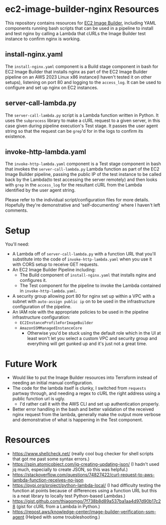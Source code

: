 # ec2-image-builder-nginx Resources

This repository contains resources for [EC2 Image Builder](https://aws.amazon.com/image-builder/), including YAML components running bash scripts that can be used in a pipeline to install and test nginx by calling a Lambda that cURLs the Image Builder test instance to confirm nginx is working.

## install-nginx.yaml

The `install-nginx.yaml` component is a Build stage component in bash for EC2 Image Builder that installs nginx as part of the EC2 Image Builder pipeline on an AWS 2023 Linux x86 instance(I haven't tested it on other setups), listening on port 80 and logging to the `access_log`. It can be used to configure and set up nginx on EC2 instances.

## server-call-lambda.py

The `server-call-lambda.py` script is a Lambda function written in Python. It uses the `subprocess` library to make a cURL request to a given server, in this case given during pipeline execution's Test stage. It passes the user agent string so that the request can be `grep`'d for in the logs to confirm its existence.

## invoke-http-lambda.yaml

The `invoke-http-lambda.yaml` component is a Test stage component in bash that invokes the `server-call-lambda.py` Lambda function as part of the EC2 Image Builder pipeline, passing the public IP of the test instance to be called back by the Lambda(to test accessing the server remotely) and then looks with `grep` in the `access_log` for the resultant cURL from the Lambda identified by the user agent string.

Please refer to the individual script/configuration files for more details. Hopefully they're demonstrative and 'self-documenting' where I haven't left comments.

# Setup

You'll need:

- A Lambda off of `server-call-lambda.py` with a function URL that you'll substitute into the code of `invoke-http-lambda.yaml` when you use it with CORS setup to receive GET requests.
- An EC2 Image Builder Pipeline including:
  - The Build component of `install-nginx.yaml` that installs nginx and configures it.
  - The Test component for the pipeline to invoke the Lambda contained in `invoke-http-lambda.yaml`.
- A security group allowing port 80 for nginx set up within a VPC with a subnet with `auto-assign public ip` on to be used in the infrastructure configuration of the pipeline.
- An IAM role with the appropriate policies to be used in the pipeline infrastructure configuration:
  - `EC2InstanceProfileForImageBuilder`
  - `AmazonSSMManagedInstanceCore`
    - Otherwise you'd be stuck using the default role which in the UI at least won't let you select a custom VPC and security group and everything will get gunked up and it's just not a great time.

# Future Work

- Would like to put the Image Builder resources into Terraform instead of needing an initial manual configuration.
- The code for the lambda itself is clunky, I switched from `requests` partway through, and needing a regex to cURL the right address using a public function url is ugly.
  - I'd rather call it with the AWS CLI and set up authentication properly.
- Better error handling in the bash and better validation of the received nginx request from the lambda, generally make the output more verbose and demonstrative of what is happening in the Test component.

# Resources

- https://www.shellcheck.net/ (really cool bug checker for shell scripts that got me past some syntax errors.)
- https://spin.atomicobject.com/jq-creating-updating-json/ (I hadn't used jq much, especially to create JSON, so this was helpful.)
- https://stackoverflow.com/questions/74827422/curl-request-to-aws-lambda-function-receives-no-json
- https://pypi.org/project/python-lambda-local/ (I had difficulty testing the function at points because of differences using a function URL but this is a neat library to locally test Python-based Lambdas.)
- https://gist.github.com/thiagomgo/7f738b8d89a537ba1aa4d97d90b17c28 (gist for cURL from a Lambda in Python.)
- https://repost.aws/knowledge-center/image-builder-verification-ssm-agent (Helped with some troubleshooting.)
